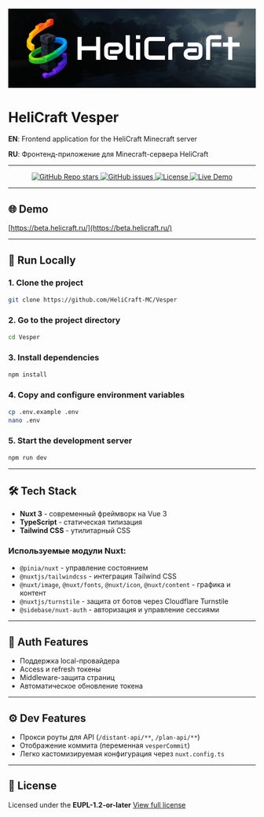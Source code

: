 ![Logo](https://github.com/HeliCraft-MC/Vesper/blob/master/public/cover.png)

# HeliCraft Vesper

**EN**: Frontend application for the HeliCraft Minecraft server

**RU**: Фронтенд-приложение для Minecraft-сервера HeliCraft

---

<p align="center">
  <a href="https://github.com/HeliCraft-MC/Vesper">
    <img alt="GitHub Repo stars" src="https://img.shields.io/github/stars/HeliCraft-MC/Vesper?style=social">
  </a>
  <a href="https://github.com/HeliCraft-MC/Vesper/issues">
    <img alt="GitHub issues" src="https://img.shields.io/github/issues/HeliCraft-MC/Vesper?style=flat-square">
  </a>
  <a href="https://github.com/HeliCraft-MC/Vesper/blob/master/LICENSE">
    <img alt="License" src="https://img.shields.io/github/license/HeliCraft-MC/Vesper?style=flat-square">
  </a>
  <a href="https://beta.helicraft.ru/">
    <img alt="Live Demo" src="https://img.shields.io/website?url=https%3A%2F%2Fbeta.helicraft.ru&style=flat-square">
  </a>
</p>

---

## 🌐 Demo

[https://beta.helicraft.ru/](https://beta.helicraft.ru/)

---

## 🚀 Run Locally

### 1. Clone the project

```bash
git clone https://github.com/HeliCraft-MC/Vesper
```

### 2. Go to the project directory

```bash
cd Vesper
```

### 3. Install dependencies

```bash
npm install
```

### 4. Copy and configure environment variables

```bash
cp .env.example .env
nano .env
```

### 5. Start the development server

```bash
npm run dev
```

---

## 🛠️ Tech Stack

* **Nuxt 3** - современный фреймворк на Vue 3
* **TypeScript** - статическая типизация
* **Tailwind CSS** - утилитарный CSS

### Используемые модули Nuxt:

* `@pinia/nuxt` - управление состоянием
* `@nuxtjs/tailwindcss` - интеграция Tailwind CSS
* `@nuxt/image`, `@nuxt/fonts`, `@nuxt/icon`, `@nuxt/content` - графика и контент
* `@nuxtjs/turnstile` - защита от ботов через Cloudflare Turnstile
* `@sidebase/nuxt-auth` - авторизация и управление сессиями

---

## 🔐 Auth Features

* Поддержка local-провайдера
* Access и refresh токены
* Middleware-защита страниц
* Автоматическое обновление токена

---

## ⚙️ Dev Features

* Прокси роуты для API (`/distant-api/**`, `/plan-api/**`)
* Отображение коммита (переменная `vesperCommit`)
* Легко кастомизируемая конфигурация через `nuxt.config.ts`

---

## 📄 License

Licensed under the **EUPL-1.2-or-later**
[View full license](https://github.com/HeliCraft-MC/Vesper/blob/master/LICENSE)
